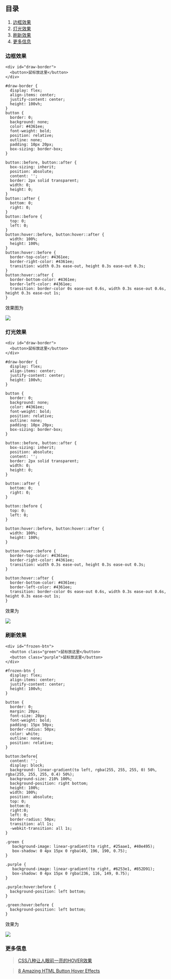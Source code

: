 ## 目录
1. [边框效果](#边框效果)
2. [灯光效果](#灯光效果)
3. [刷新效果](#刷新效果)
4. [更多信息](#更多信息)

### 边框效果
```
<div id="draw-border">
  <button>鼠标放这里</button>
</div>
```
```
#draw-border {
  display: flex;
  align-items: center;
  justify-content: center;
  height: 100vh;
}
button {
  border: 0;
  background: none;
  color: #4361ee;
  font-weight: bold;
  position: relative;
  outline: none;
  padding: 10px 20px;
  box-sizing: border-box;
}

button::before, button::after {
  box-sizing: inherit;
  position: absolute;
  content: '';
  border: 2px solid transparent;
  width: 0;
  height: 0;
}
button::after {
  bottom: 0;
  right: 0;
}
button::before {
  top: 0;
  left: 0;
}
button:hover::before, button:hover::after {
  width: 100%;
  height: 100%;
}
button:hover::before {
  border-top-color: #4361ee;
  border-right-color: #4361ee;
  transition: width 0.3s ease-out, height 0.3s ease-out 0.3s;
}
button:hover::after {
  border-bottom-color: #4361ee;
  border-left-color: #4361ee;
  transition: border-color 0s ease-out 0.6s, width 0.3s ease-out 0.6s, height 0.3s ease-out 1s;
}
```
效果图为

![](https://p6-juejin.byteimg.com/tos-cn-i-k3u1fbpfcp/d4a6fb8244d54d2b9ed2caa430dacf4c~tplv-k3u1fbpfcp-zoom-1.image)

### 灯光效果
```
<div id="draw-border">
  <button>鼠标放这里</button>
</div>
```
```
#draw-border {
  display: flex;
  align-items: center;
  justify-content: center;
  height: 100vh;
}

button {
  border: 0;
  background: none;
  color: #4361ee;
  font-weight: bold;
  position: relative;
  outline: none;
  padding: 10px 20px;
  box-sizing: border-box;
}

button::before, button::after {
  box-sizing: inherit;
  position: absolute;
  content: '';
  border: 2px solid transparent;
  width: 0;
  height: 0;
}

button::after {
  bottom: 0;
  right: 0;
}

button::before {
  top: 0;
  left: 0;
}

button:hover::before, button:hover::after {
  width: 100%;
  height: 100%;
}

button:hover::before {
  border-top-color: #4361ee;
  border-right-color: #4361ee;
  transition: width 0.3s ease-out, height 0.3s ease-out 0.3s;
}

button:hover::after {
  border-bottom-color: #4361ee;
  border-left-color: #4361ee;
  transition: border-color 0s ease-out 0.6s, width 0.3s ease-out 0.6s, height 0.3s ease-out 1s;
}
```
效果为

![](https://p1-juejin.byteimg.com/tos-cn-i-k3u1fbpfcp/389a7cb4be254984b8808d8cee5688ae~tplv-k3u1fbpfcp-zoom-1.image)

### 刷新效果
```
<div id="frozen-btn">
  <button class="green">鼠标放这里</button>
  <button class="purple">鼠标放这里</button>
</div>
```

```
#frozen-btn {
  display: flex;
  align-items: center;
  justify-content: center;
  height: 100vh;
}

button {
  border: 0;
  margin: 20px;
  font-size: 20px;
  font-weight: bold;
  padding: 15px 50px;
  border-radius: 50px;
  color: white;
  outline: none;
  position: relative;
}

button:before{
  content: '';
  display: block;
  background: linear-gradient(to left, rgba(255, 255, 255, 0) 50%, rgba(255, 255, 255, 0.4) 50%);
  background-size: 210% 100%;
  background-position: right bottom;
  height: 100%;
  width: 100%;
  position: absolute;
  top: 0;
  bottom:0;
  right:0;
  left: 0;
  border-radius: 50px;
  transition: all 1s;
  -webkit-transition: all 1s;
}

.green {
   background-image: linear-gradient(to right, #25aae1, #40e495);
   box-shadow: 0 4px 15px 0 rgba(49, 196, 190, 0.75);
}

.purple {
   background-image: linear-gradient(to right, #6253e1, #852D91);
   box-shadow: 0 4px 15px 0 rgba(236, 116, 149, 0.75);
}
  
.purple:hover:before {
  background-position: left bottom;
}

.green:hover:before {
  background-position: left bottom;
}
```

效果为

![](https://p1-juejin.byteimg.com/tos-cn-i-k3u1fbpfcp/6c3fd4a6141e40a589320b1b83ab1946~tplv-k3u1fbpfcp-zoom-1.image)


### 更多信息
> [CSS八种让人眼前一亮的HOVER效果](https://juejin.im/post/6861501624993447950#heading-20)

> [8 Amazing HTML Button Hover Effects](https://www.blog.duomly.com/html-button-hover-effects/)
